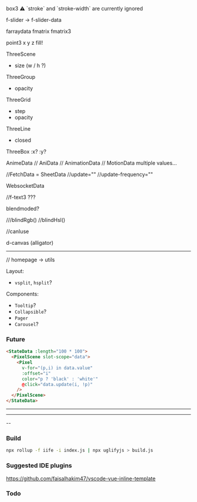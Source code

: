 box3 ⚠️ \`stroke\` and \`stroke-width\` are currently ignored

f-slider -> f-slider-data

farraydata fmatrix fmatrix3

point3 x y z fill!

ThreeScene
- size (w / h ?)

ThreeGroup
- opacity

ThreeGrid
- step
- opacity

ThreeLine 
- closed

ThreeBox
:x?
:y?

AnimeData // AniData // AnimationData // MotionData
multiple values...

//FetchData = SheetData
//update=""
//update-frequency=""

WebsocketData

//f-text3 ???

blendmoded?

///blindRgb()
//blindHsl()

//canIuse

d-canvas (alligator)

---

// homepage -> utils

Layout:

- `vsplit`, `hsplit`?

Components:

- `Tooltip`?
- `Collapsible`?
- `Pager`
- `Carousel`?

### Future

```html
<StateData :length="100 * 100">
  <PixelScene slot-scope="data">
    <Pixel
      v-for="(p,i) in data.value"
      :offset="i"
      color="p ? 'black' : 'white'"
      @click="data.update(i, !p)"
    />
  </PixelScene>
</StateData>
```

---

<array-data :length="10" :dimensions="2">
  <three-scene slot-scope="data">
<three-group
    :rotation="{ y: -0.5, x: 0.5 }"
    :scale="{x: 0.5,y: 0.5, z: 0.5}"
  >
<three-group v-for="(col, x) in data.value">
  <three-box
    v-for="(value, y) in col"
    :key="x * y"
    :position="{ x: 4 / 10 * x - 2, y: 4 / 10 * y - 2 }"
    :width="4 / 10"
    :height="4 / 10"
    :depth="4 / 10"
  />
  </three-group>
  </three-group>
  </three-scene>
</array-data>

---

--

### Build

```sh
npx rollup -f iife -i index.js | npx uglifyjs > build.js
```

### Suggested IDE plugins

https://github.com/faisalhakim47/vscode-vue-inline-template

### Todo